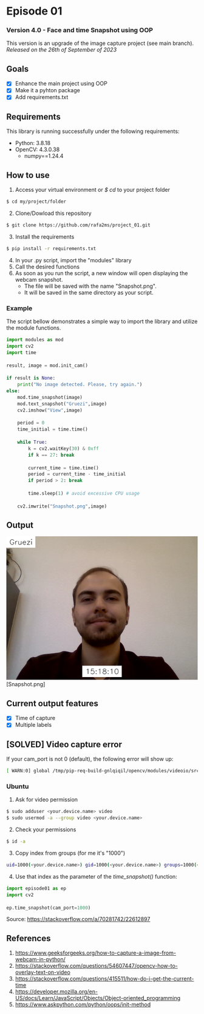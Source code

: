 # Episode 01
### Version 4.0 - Face and time Snapshot using OOP
This version is an upgrade of the image capture project (see main branch).<br/>
_Released on the 26th of September of 2023_ <br/>

## Goals
- [x] Enhance the main project using OOP
- [x] Make it a pyhton package
- [x] Add requirements.txt

## Requirements
 This library is running successfully under the following requirements:
- Python: 3.8.18
- OpenCV: 4.3.0.38
  - numpy==1.24.4

## How to use
1. Access your virtual environment or _$ cd_ to your project folder
``` bash
$ cd my/project/folder
```
2. Clone/Dowload this repository
``` bash
$ git clone https://github.com/rafa2ms/project_01.git
```
3. Install the requirements
``` bash
$ pip install -r requirements.txt
```
4. In your .py script, import the "modules" library
5. Call the desired functions
6. As soon as you run the script, a new window will open displaying the webcam snapshot.
   - The file will be saved with the name "Snapshot.png".
   - It will be saved in the same directory as your script.

### Example
The script bellow demonstrates a simple way to import the library and utilize the module functions. <br/>

``` python
import modules as mod
import cv2
import time

result, image = mod.init_cam()

if result is None:
	print("No image detected. Please, try again.")
else:
	mod.time_snapshot(image)
	mod.text_snapshot("Gruezi",image)
	cv2.imshow("View",image)

	period = 0
	time_initial = time.time()
	
	while True:
		k = cv2.waitKey(30) & 0xff
		if k == 27: break
		
		current_time = time.time()
		period = current_time - time_initial
		if period > 2: break
		
		time.sleep(1) # avoid excessive CPU usage

	cv2.imwrite("Snapshot.png",image)
```

## Output
<img src = "https://github.com/rafa2ms/project_01/blob/oop_enhanced/Snapshot.png?raw=true" />
[Snapshot.png]

## Current output features
- [x] Time of capture <br/>
- [x] Multiple labels <br/>

## [SOLVED] Video capture error 
If your cam_port is not 0 (default), the following error will show up:
``` bash
[ WARN:0] global /tmp/pip-req-build-gnlqiqil/opencv/modules/videoio/src/cap_v4l.cpp (893) open VIDEOIO(V4L2:/dev/video0): can't open camera by index
```

### Ubuntu
1. Ask for video permission
``` bash
$ sudo adduser <your.device.name> video
$ sudo usermod -a --group video <your.device.name>
```

2. Check your permissions
``` bash
$ id -a
```

3. Copy index from groups (for me it's "1000")
``` bash
uid=1000(<your.device.name>) gid=1000(<your.device.name>) groups=1000(<your.device.name>) ...
```

4. Use that index as the parameter of the _time_snapshot()_ function:
``` python
import episode01 as ep
import cv2

ep.time_snapshot(cam_port=1000)
```
Source: https://stackoverflow.com/a/70281742/22612897

## References
1. https://www.geeksforgeeks.org/how-to-capture-a-image-from-webcam-in-python/
2. https://stackoverflow.com/questions/54607447/opencv-how-to-overlay-text-on-video
3. https://stackoverflow.com/questions/415511/how-do-i-get-the-current-time
4. https://developer.mozilla.org/en-US/docs/Learn/JavaScript/Objects/Object-oriented_programming
5. https://www.askpython.com/python/oops/init-method

